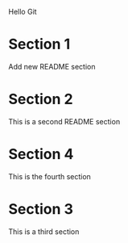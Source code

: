 Hello Git

# Section 1
Add new README section

# Section 2
This is a second README section

# Section 4
This is the fourth section

# Section 3
This is a third section

